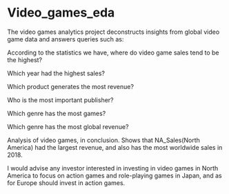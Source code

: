 # Video_games_eda

The video games analytics project deconstructs insights from global video game data and answers queries such as:

According to the statistics we have, where do video game sales tend to be the highest? 

Which year had the highest sales? 

Which product generates the most revenue?

Who is the most important publisher?

Which genre has the most games?

Which genre has the most global revenue?

Analysis of video games, in conclusion. Shows that NA_Sales(North America) had the largest revenue, and also has the most worldwide sales in 2018.

I would advise any investor interested in investing in video games in North America to focus on action games and role-playing games in Japan, and as for Europe should invest in action games.


